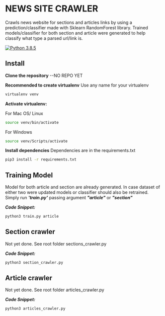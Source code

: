 # NEWS SITE CRAWLER #

Crawls news website for sections and articles links by using a prediction/classifier made with Sklearn RandomForest library.
Trained models/classifier for both section and article were generated to help classify what type a parsed url/link is.



[![Python 3.8.5](https://img.shields.io/badge/python-3.8.5-blue.svg)](https://www.python.org/downloads/release/python-385/)

## Install ##

**Clone the repository**
--NO REPO YET

**Recommended to create virtualenv**
Use any name for your virtualenv

```bash
virtualenv venv
```

**Activate virtualenv:**

For Mac OS/ Linux

```bash
source venv/bin/activate
```

For Windows

```bash
source venv/Scripts/activate
```

**Install dependencies**
Dependencies are in the requirements.txt

```bash
pip3 install -r requirements.txt
```

## Training Model ##

Model for both article and section are already generated.
In case dataset of either two were updated models or classifier should also be retrained.
Simply run ***'train.py'*** passing argument ***"article"*** or ***"section"***

***Code Snippet:***

```bash
python3 train.py article
```


## Section crawler ##

Not yet done.
See root folder sections_crawler.py

***Code Snippet:***

```bash
python3 section_crawler.py
```

## Article crawler ##

Not yet done.
See root folder articles_crawler.py

***Code Snippet:***

```bash
python3 articles_crawler.py
```